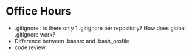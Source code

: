 # Office Hours

- .gitignore : is there only 1 .gitignore per repository? How does global .gitignore work?
- Difference between .bashrc and .bash_profile
- code review
